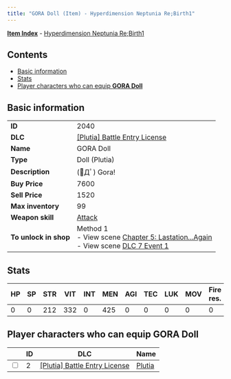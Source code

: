```yaml
---
title: "GORA Doll (Item) - Hyperdimension Neptunia Re;Birth1"
---
```


[**Item Index**](/neptunia/rb1/item/index.html) - [Hyperdimension Neptunia Re;Birth1](/neptunia/rb1)

## Contents

- [Basic information](#basic-information)
- [Stats](#stats)
- [Player characters who can equip **GORA Doll**](#player-characters-who-can-equip-gora-doll)

## Basic information

|   |   |
| -- | -- |
| **ID** | 2040 |
| **DLC** | [[Plutia] Battle Entry License](/neptunia/rb1/dlc/7-plutia.html) |
| **Name** | GORA Doll |
| **Type** | Doll (Plutia) |
| **Description** | (ﾟДﾟ) Gora! |
| **Buy Price** | 7600 |
| **Sell Price** | 1520 |
| **Max inventory** | 99 |
| **Weapon skill** | [Attack](/neptunia/rb1/skill/7-201-attack.html) |
| **To unlock in shop** | Method 1<br />- View scene [Chapter 5: Lastation...Again](/neptunia/rb1/scene/1-501-chapter-5-lastation-again.html)<br />- View scene [DLC 7 Event 1](/neptunia/rb1/scene/7-5010-dlc-7-event-1.html) |


## Stats

| HP | SP | STR | VIT | INT | MEN | AGI | TEC | LUK | MOV | Fire res. | Ice res. | Wind res. | Lightning res. |
| -- | -- | --- | --- | --- | --- | --- | --- | --- | --- | --------- | -------- | --------- | -------------- |
| 0 | 0 | 212 | 332 | 0 | 425 | 0 | 0 | 0 | 0 | 0 | 0 | 0 | 0 |


## Player characters who can equip **GORA Doll**

|    | ID | DLC | Name |
| -- | -- | --- | ---- |
| <input type="checkbox" id="rb1-player-7-2" class="trackbox" /> | 2 | [[Plutia] Battle Entry License](/neptunia/rb1/dlc/7-plutia.html) | [Plutia](/neptunia/rb1/player/7-2-plutia.html) |
